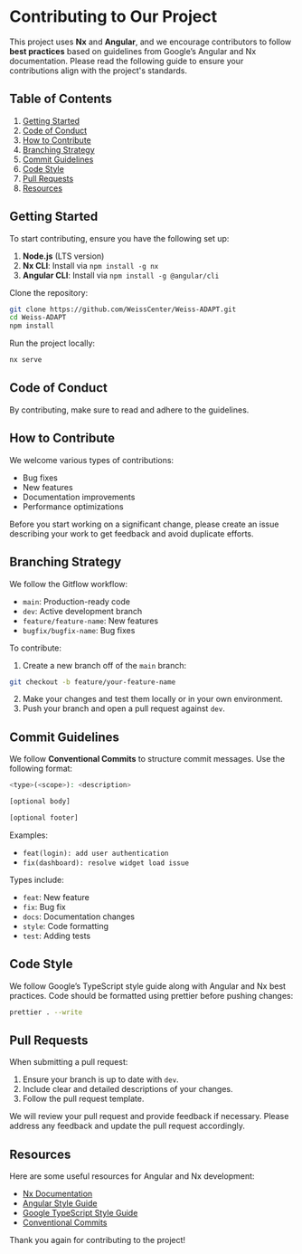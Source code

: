 # Contributing to Our Project

This project uses **Nx** and **Angular**, and we encourage contributors to follow **best practices** based on guidelines from Google’s Angular and Nx documentation. Please read the following guide to ensure your contributions align with the project's standards.

## Table of Contents

1. [Getting Started](#getting-started)
2. [Code of Conduct](#code-of-conduct)
3. [How to Contribute](#how-to-contribute)
4. [Branching Strategy](#branching-strategy)
5. [Commit Guidelines](#commit-guidelines)
6. [Code Style](#code-style)
7. [Pull Requests](#pull-requests)
8. [Resources](#resources)

## Getting Started

To start contributing, ensure you have the following set up:

1. **Node.js** (LTS version)
2. **Nx CLI**: Install via `npm install -g nx`
3. **Angular CLI**: Install via `npm install -g @angular/cli`

Clone the repository:

```bash
git clone https://github.com/WeissCenter/Weiss-ADAPT.git
cd Weiss-ADAPT
npm install
```

Run the project locally:

```bash
nx serve
```

## Code of Conduct

By contributing, make sure to read and adhere to the guidelines.

## How to Contribute

We welcome various types of contributions:

- Bug fixes
- New features
- Documentation improvements
- Performance optimizations

Before you start working on a significant change, please create an issue describing your work to get feedback and avoid duplicate efforts.

## Branching Strategy

We follow the Gitflow workflow:

- `main`: Production-ready code
- `dev`: Active development branch
- `feature/feature-name`: New features
- `bugfix/bugfix-name`: Bug fixes

To contribute:

1. Create a new branch off of the `main` branch:

```bash
git checkout -b feature/your-feature-name
```

2. Make your changes and test them locally or in your own environment.
3. Push your branch and open a pull request against `dev`.

## Commit Guidelines

We follow **Conventional Commits** to structure commit messages. Use the following format:

```php
<type>(<scope>): <description>

[optional body]

[optional footer]
```

Examples:

- `feat(login): add user authentication`
- `fix(dashboard): resolve widget load issue`

Types include:

- `feat`: New feature
- `fix`: Bug fix
- `docs`: Documentation changes
- `style`: Code formatting
- `test`: Adding tests

## Code Style

We follow Google’s TypeScript style guide along with Angular and Nx best practices. Code should be formatted using prettier before pushing changes:

```bash
prettier . --write
```

## Pull Requests

When submitting a pull request:

1. Ensure your branch is up to date with `dev`.
2. Include clear and detailed descriptions of your changes.
3. Follow the pull request template.

We will review your pull request and provide feedback if necessary. Please address any feedback and update the pull request accordingly.

## Resources

Here are some useful resources for Angular and Nx development:

- [Nx Documentation](https://nx.dev/)
- [Angular Style Guide](https://angular.dev/style-guide)
- [Google TypeScript Style Guide](https://google.github.io/styleguide/tsguide.html)
- [Conventional Commits](https://www.conventionalcommits.org/en/v1.0.0/)

Thank you again for contributing to the project!
